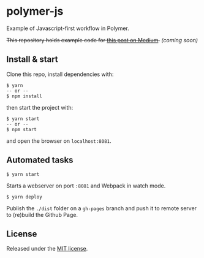 # polymer-js
Example of Javascript-first workflow in Polymer.

~~This repository holds example code for [this post on Medium]().~~ *(coming soon)*

## Install & start
Clone this repo, install dependencies with:

```
$ yarn 
-- or --
$ npm install
```

then start the project with:

```
$ yarn start
-- or --
$ npm start
```

and open the browser on ```localhost:8081```.

## Automated tasks
```
$ yarn start
```
Starts a webserver on port ```:8081``` and Webpack in watch mode.

```
$ yarn deploy
```
Publish the ```./dist``` folder on a ```gh-pages``` branch and push it to remote server to (re)build the Github Page.


## License
Released under the [MIT license](LICENSE).


